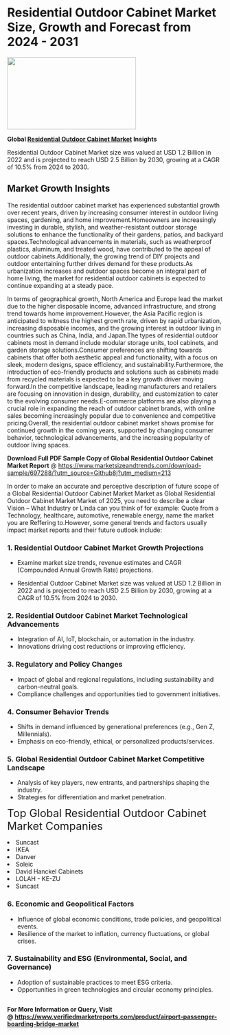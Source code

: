 <H1>Residential Outdoor Cabinet Market Size, Growth and Forecast from 2024 - 2031</H1><img class="aligncenter size-medium wp-image-584254" src="https://thirdeyenews.in/wp-content/uploads/2024/09/Global-Market-Research-300x168.jpeg" alt="" width="300" height="168" /><p><strong>Global&nbsp;<a href="https://www.marketsizeandtrends.com/download-sample/697288/?utm_source=Github8j?utm_medium=213">Residential Outdoor Cabinet Market</a> Insights</strong></p><p>Residential Outdoor Cabinet Market size was valued at USD 1.2 Billion in 2022 and is projected to reach USD 2.5 Billion by 2030, growing at a CAGR of 10.5% from 2024 to 2030.</p><p><h2>Market Growth Insights</h2> <p>The residential outdoor cabinet market has experienced substantial growth over recent years, driven by increasing consumer interest in outdoor living spaces, gardening, and home improvement.Homeowners are increasingly investing in durable, stylish, and weather-resistant outdoor storage solutions to enhance the functionality of their gardens, patios, and backyard spaces.Technological advancements in materials, such as weatherproof plastics, aluminum, and treated wood, have contributed to the appeal of outdoor cabinets.Additionally, the growing trend of DIY projects and outdoor entertaining further drives demand for these products.As urbanization increases and outdoor spaces become an integral part of home living, the market for residential outdoor cabinets is expected to continue expanding at a steady pace.</p> <p>In terms of geographical growth, North America and Europe lead the market due to the higher disposable income, advanced infrastructure, and strong trend towards home improvement.However, the Asia Pacific region is anticipated to witness the highest growth rate, driven by rapid urbanization, increasing disposable incomes, and the growing interest in outdoor living in countries such as China, India, and Japan.The types of residential outdoor cabinets most in demand include modular storage units, tool cabinets, and garden storage solutions.Consumer preferences are shifting towards cabinets that offer both aesthetic appeal and functionality, with a focus on sleek, modern designs, space efficiency, and sustainability.Furthermore, the introduction of eco-friendly products and solutions such as cabinets made from recycled materials is expected to be a key growth driver moving forward.In the competitive landscape, leading manufacturers and retailers are focusing on innovation in design, durability, and customization to cater to the evolving consumer needs.E-commerce platforms are also playing a crucial role in expanding the reach of outdoor cabinet brands, with online sales becoming increasingly popular due to convenience and competitive pricing.Overall, the residential outdoor cabinet market shows promise for continued growth in the coming years, supported by changing consumer behavior, technological advancements, and the increasing popularity of outdoor living spaces.</p><p><span class=""><strong>Download Full PDF Sample Copy of Global Residential Outdoor Cabinet Market Report</strong> @ <a href="https://www.marketsizeandtrends.com/download-sample/697288/?utm_source=Github8j?utm_medium=213" target="_blank">https://www.marketsizeandtrends.com/download-sample/697288/?utm_source=Github8j?utm_medium=213</a></span></p><p>In order to make an accurate and perceptive description of future scope of a Global&nbsp;Residential Outdoor Cabinet Market Market as Global&nbsp;Residential Outdoor Cabinet Market Market of 2025, you need to describe a clear Vision &ndash; What Industry or Linda can you think of for example: Quote from a Technology, healthcare, automotive, renewable energy, name the market you are Reffering to.However, some general trends and factors usually impact market reports and their future outlook include:</p><h3>1.&nbsp;<strong>Residential Outdoor Cabinet Market Growth Projections</strong></h3><ul><li>Examine market size trends, revenue estimates and CAGR (Compounded Annual Growth Rate) projections.</li><li><p>Residential Outdoor Cabinet Market size was valued at USD 1.2 Billion in 2022 and is projected to reach USD 2.5 Billion by 2030, growing at a CAGR of 10.5% from 2024 to 2030.</p></li></ul><h3>2.&nbsp;<strong>Residential Outdoor Cabinet Market Technological Advancements</strong></h3><ul><li>Integration of AI, IoT, blockchain, or automation in the industry.</li><li>Innovations driving cost reductions or improving efficiency.</li></ul><h3>3.&nbsp;<strong>Regulatory and Policy Changes</strong></h3><ul><li>Impact of global and regional regulations, including sustainability and carbon-neutral goals.</li><li>Compliance challenges and opportunities tied to government initiatives.</li></ul><h3>4.&nbsp;<strong>Consumer Behavior Trends</strong></h3><ul><li>Shifts in demand influenced by generational preferences (e.g., Gen Z, Millennials).</li><li>Emphasis on eco-friendly, ethical, or personalized products/services.</li></ul><h3>5.&nbsp;<strong>Global Residential Outdoor Cabinet Market Competitive Landscape</strong></h3><ul><li>Analysis of key players, new entrants, and partnerships shaping the industry.</li><li>Strategies for differentiation and market penetration.</li></ul><p data-pm-slice="1 1 []"><span style="color: inherit; font-family: inherit; font-size: 25px;">Top Global Residential Outdoor Cabinet Market Companies</span></p><div class="" data-test-id=""><p><li>Suncast</li><li> IKEA</li><li> Danver</li><li> Soleic</li><li> David Hanckel Cabinets</li><li> LOLAH - KE-ZU</li><li> Suncast</li></p></div><h3>6.&nbsp;<strong>Economic and Geopolitical Factors</strong></h3><ul><li>Influence of global economic conditions, trade policies, and geopolitical events.</li><li>Resilience of the market to inflation, currency fluctuations, or global crises.</li></ul><h3>7.&nbsp;<strong>Sustainability and ESG (Environmental, Social, and Governance)</strong></h3><ul><li>Adoption of sustainable practices to meet ESG criteria.</li><li>Opportunities in green technologies and circular economy principles.</li></ul><h2><strong style="font-size: 14px;">For More Information or Query, Visit @&nbsp;</strong><a style="background-color: #ffffff; font-size: 14px;" href="https://www.marketsizeandtrends.com/report/residential-outdoor-cabinet-market/" target="_blank">https://www.verifiedmarketreports.com/product/airport-passenger-boarding-bridge-market</a></h2>